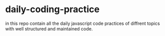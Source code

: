 # daily-coding-practice
in this repo contain all the daily javascript code practices of diffrent topics with  well structured and maintained code.
